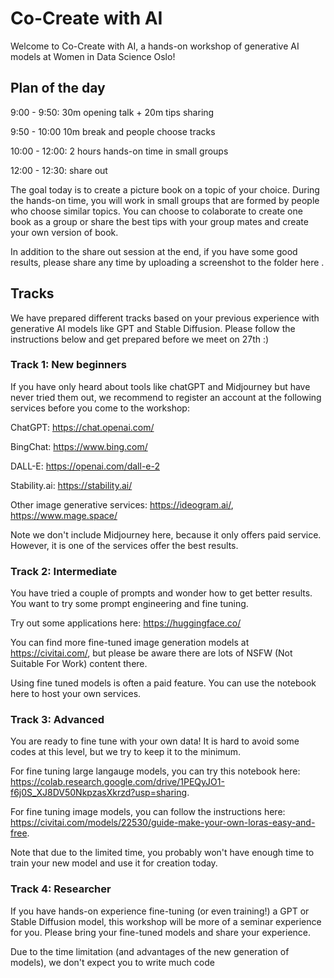 # Co-Create with AI
Welcome to Co-Create with AI, a hands-on workshop of generative AI models at Women in Data Science Oslo!

## Plan of the day
9:00 - 9:50: 30m opening talk + 20m tips sharing

9:50 - 10:00 10m break and people choose tracks

10:00 - 12:00: 2 hours hands-on time in small groups

12:00 - 12:30: share out

The goal today is to create a picture book on a topic of your choice. During the hands-on time, you will work in small groups that are formed by people who choose similar topics. You can choose to colaborate to create one book as a group or share the best tips with your group mates and create your own version of book.

In addition to the share out session at the end, if you have some good results, please share any time by uploading a screenshot to the folder here <add a folder>.

## Tracks

We have prepared different tracks based on your previous experience with generative AI models like GPT and Stable Diffusion. Please follow the instructions below and get prepared before we meet on 27th :)

### Track 1: New beginners
If you have only heard about tools like chatGPT and Midjourney but have never tried them out, we recommend to register an account at the following services before you come to the workshop:

ChatGPT: https://chat.openai.com/

BingChat: https://www.bing.com/

DALL-E: https://openai.com/dall-e-2

Stability.ai: https://stability.ai/

Other image generative services: https://ideogram.ai/, https://www.mage.space/

Note we don't include Midjourney here, because it only offers paid service. However, it is one of the services offer the best results.

### Track 2: Intermediate
You have tried a couple of prompts and wonder how to get better results. You want to try some prompt engineering and fine tuning.

Try out some applications here: https://huggingface.co/

You can find more fine-tuned image generation models at https://civitai.com/, but please be aware there are lots of NSFW (Not Suitable For Work) content there. 

Using fine tuned models is often a paid feature. You can use the notebook here to host your own services.

### Track 3: Advanced
You are ready to fine tune with your own data! It is hard to avoid some codes at this level, but we try to keep it to the minimum.

For fine tuning large langauge models, you can try this notebook here: https://colab.research.google.com/drive/1PEQyJO1-f6j0S_XJ8DV50NkpzasXkrzd?usp=sharing.

For fine tuning image models, you can follow the instructions here: https://civitai.com/models/22530/guide-make-your-own-loras-easy-and-free.

Note that due to the limited time, you probably won't have enough time to train your new model and use it for creation today.

### Track 4: Researcher
If you have hands-on experience fine-tuning (or even training!) a GPT or Stable Diffusion model, this workshop will be more of a seminar experience for you. Please bring your fine-tuned models and share your experience.  

Due to the time limitation (and advantages of the new generation of models), we don't expect you to write much code
